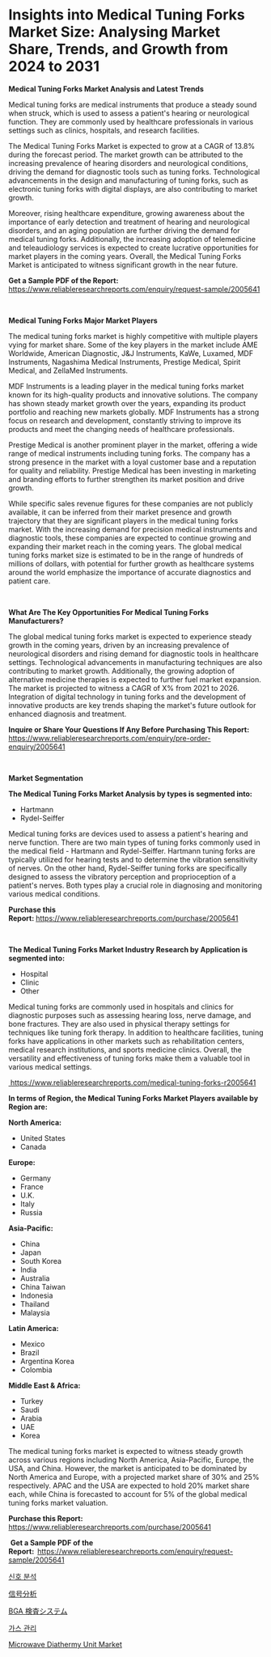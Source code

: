 <p><h1>Insights into Medical Tuning Forks Market Size: Analysing Market Share, Trends, and Growth from 2024 to 2031</h1></p><p><strong>Medical Tuning Forks Market Analysis and Latest Trends</strong></p>
<p><p>Medical tuning forks are medical instruments that produce a steady sound when struck, which is used to assess a patient's hearing or neurological function. They are commonly used by healthcare professionals in various settings such as clinics, hospitals, and research facilities.</p><p>The Medical Tuning Forks Market is expected to grow at a CAGR of 13.8% during the forecast period. The market growth can be attributed to the increasing prevalence of hearing disorders and neurological conditions, driving the demand for diagnostic tools such as tuning forks. Technological advancements in the design and manufacturing of tuning forks, such as electronic tuning forks with digital displays, are also contributing to market growth.</p><p>Moreover, rising healthcare expenditure, growing awareness about the importance of early detection and treatment of hearing and neurological disorders, and an aging population are further driving the demand for medical tuning forks. Additionally, the increasing adoption of telemedicine and teleaudiology services is expected to create lucrative opportunities for market players in the coming years. Overall, the Medical Tuning Forks Market is anticipated to witness significant growth in the near future.</p></p>
<p><strong>Get a Sample PDF of the Report:&nbsp;</strong> <a href="https://www.reliableresearchreports.com/enquiry/request-sample/2005641">https://www.reliableresearchreports.com/enquiry/request-sample/2005641</a></p>
<p>&nbsp;</p>
<p><strong>Medical Tuning Forks Major Market Players</strong></p>
<p><p>The medical tuning forks market is highly competitive with multiple players vying for market share. Some of the key players in the market include AME Worldwide, American Diagnostic, J&J Instruments, KaWe, Luxamed, MDF Instruments, Nagashima Medical Instruments, Prestige Medical, Spirit Medical, and ZellaMed Instruments.</p><p>MDF Instruments is a leading player in the medical tuning forks market known for its high-quality products and innovative solutions. The company has shown steady market growth over the years, expanding its product portfolio and reaching new markets globally. MDF Instruments has a strong focus on research and development, constantly striving to improve its products and meet the changing needs of healthcare professionals.</p><p>Prestige Medical is another prominent player in the market, offering a wide range of medical instruments including tuning forks. The company has a strong presence in the market with a loyal customer base and a reputation for quality and reliability. Prestige Medical has been investing in marketing and branding efforts to further strengthen its market position and drive growth.</p><p>While specific sales revenue figures for these companies are not publicly available, it can be inferred from their market presence and growth trajectory that they are significant players in the medical tuning forks market. With the increasing demand for precision medical instruments and diagnostic tools, these companies are expected to continue growing and expanding their market reach in the coming years. The global medical tuning forks market size is estimated to be in the range of hundreds of millions of dollars, with potential for further growth as healthcare systems around the world emphasize the importance of accurate diagnostics and patient care.</p></p>
<p>&nbsp;</p>
<p><strong>What Are The Key Opportunities For Medical Tuning Forks Manufacturers?</strong></p>
<p><p>The global medical tuning forks market is expected to experience steady growth in the coming years, driven by an increasing prevalence of neurological disorders and rising demand for diagnostic tools in healthcare settings. Technological advancements in manufacturing techniques are also contributing to market growth. Additionally, the growing adoption of alternative medicine therapies is expected to further fuel market expansion. The market is projected to witness a CAGR of X% from 2021 to 2026. Integration of digital technology in tuning forks and the development of innovative products are key trends shaping the market's future outlook for enhanced diagnosis and treatment.</p></p>
<p><strong>Inquire or Share Your Questions If Any Before Purchasing This Report:</strong> <a href="https://www.reliableresearchreports.com/enquiry/pre-order-enquiry/2005641">https://www.reliableresearchreports.com/enquiry/pre-order-enquiry/2005641</a></p>
<p>&nbsp;</p>
<p><strong>Market Segmentation</strong></p>
<p><strong>The Medical Tuning Forks Market Analysis by types is segmented into:</strong></p>
<p><ul><li>Hartmann</li><li>Rydel-Seiffer</li></ul></p>
<p><p>Medical tuning forks are devices used to assess a patient's hearing and nerve function. There are two main types of tuning forks commonly used in the medical field - Hartmann and Rydel-Seiffer. Hartmann tuning forks are typically utilized for hearing tests and to determine the vibration sensitivity of nerves. On the other hand, Rydel-Seiffer tuning forks are specifically designed to assess the vibratory perception and proprioception of a patient's nerves. Both types play a crucial role in diagnosing and monitoring various medical conditions.</p></p>
<p><strong>Purchase this Report:&nbsp;</strong><a href="https://www.reliableresearchreports.com/purchase/2005641">https://www.reliableresearchreports.com/purchase/2005641</a></p>
<p>&nbsp;</p>
<p><strong>The Medical Tuning Forks Market Industry Research by Application is segmented into:</strong></p>
<p><ul><li>Hospital</li><li>Clinic</li><li>Other</li></ul></p>
<p><p>Medical tuning forks are commonly used in hospitals and clinics for diagnostic purposes such as assessing hearing loss, nerve damage, and bone fractures. They are also used in physical therapy settings for techniques like tuning fork therapy. In addition to healthcare facilities, tuning forks have applications in other markets such as rehabilitation centers, medical research institutions, and sports medicine clinics. Overall, the versatility and effectiveness of tuning forks make them a valuable tool in various medical settings.</p></p>
<p><a href="https://www.reliableresearchreports.com/medical-tuning-forks-r2005641">&nbsp;https://www.reliableresearchreports.com/medical-tuning-forks-r2005641</a></p>
<p><strong>In terms of Region, the Medical Tuning Forks Market Players available by Region are:</strong></p>
<p>
    <p> <strong> North America: </strong>
        <ul>
            <li>United States</li>
            <li>Canada</li>
        </ul>
        </p> 
    <p> <strong> Europe: </strong>
        <ul>
            <li>Germany</li>
            <li>France</li>
            <li>U.K.</li>
            <li>Italy</li>
            <li>Russia</li>
        </ul>
        </p> 
    <p> <strong> Asia-Pacific: </strong>
        <ul>
            <li>China</li>
            <li>Japan</li>
            <li>South Korea</li>
            <li>India</li>
            <li>Australia</li>
            <li>China Taiwan</li>
            <li>Indonesia</li>
            <li>Thailand</li>
            <li>Malaysia</li>
        </ul>
        </p> 
    <p> <strong> Latin America: </strong>
        <ul>
            <li>Mexico</li>
            <li>Brazil</li>
            <li>Argentina Korea</li>
            <li>Colombia</li>
        </ul>
        </p> 
    <p> <strong> Middle East & Africa: </strong>
        <ul>
            <li>Turkey</li>
            <li>Saudi</li>
            <li>Arabia</li>
            <li>UAE</li>
            <li>Korea</li>
        </ul>
    </p>
    </p>
<p><p>The medical tuning forks market is expected to witness steady growth across various regions including North America, Asia-Pacific, Europe, the USA, and China. However, the market is anticipated to be dominated by North America and Europe, with a projected market share of 30% and 25% respectively. APAC and the USA are expected to hold 20% market share each, while China is forecasted to account for 5% of the global medical tuning forks market valuation.</p></p>
<p><strong>Purchase this Report: </strong><a href="https://www.reliableresearchreports.com/purchase/2005641">https://www.reliableresearchreports.com/purchase/2005641</a></p>
<p>&nbsp;<strong>Get a Sample PDF of the Report:&nbsp;&nbsp;</strong><a href="https://www.reliableresearchreports.com/enquiry/request-sample/2005641">https://www.reliableresearchreports.com/enquiry/request-sample/2005641</a></p>
<p><strong></strong></p>
<p><p><a href="https://medium.com/@wardpollich2022/%EC%8B%9C%EA%B7%B8%EB%84%90-%EB%B6%84%EC%84%9D-%EC%8B%9C%EC%9E%A5-%EC%A1%B0%EC%82%AC-%EB%B3%B4%EA%B3%A0%EC%84%9C-2024%EB%85%84%EB%B6%80%ED%84%B0-2031%EB%85%84%EA%B9%8C%EC%A7%80%EC%9D%98-%EC%97%AD%EC%82%AC%EC%99%80-%EC%98%88%EC%B8%A1-628b2668c661">신호 분석</a></p><p><a href="https://medium.com/@madelynhowe2023/%E3%82%B7%E3%82%B0%E3%83%8A%E3%83%AB%E5%88%86%E6%9E%90%E5%B8%82%E5%A0%B4%E3%81%AE%E6%B4%9E%E5%AF%9F-%E5%B8%82%E5%A0%B4%E5%8B%95%E5%90%91-%E6%88%90%E9%95%B7-2024%E5%B9%B4%E3%81%8B%E3%82%892031%E5%B9%B4%E3%81%BE%E3%81%A7%E3%81%AE%E4%BA%88%E6%B8%AC-1d090128bdcb">信号分析</a></p><p><a href="https://medium.com/@phillipbarnett65/bga%E6%A4%9C%E6%9F%BB%E3%82%B7%E3%82%B9%E3%83%86%E3%83%A0%E5%B8%82%E5%A0%B4%E8%A6%8F%E6%A8%A1-%E5%B8%82%E5%A0%B4%E5%B1%95%E6%9C%9B%E3%81%A8%E5%B8%82%E5%A0%B4%E4%BA%88%E6%B8%AC-2024%E5%B9%B4%E3%81%8B%E3%82%892031%E5%B9%B4-0b706d8e72ea">BGA 検査システム</a></p><p><a href="https://medium.com/@justonblock/%EA%B0%80%EC%8A%A4-%EA%B4%80%EB%A6%AC-%EC%8B%9C%EC%9E%A5-%EA%B7%9C%EB%AA%A8-%EC%8B%9C%EC%9E%A5-%EC%A0%84%EB%A7%9D-%EB%B0%8F-%EC%8B%9C%EC%9E%A5-%EC%98%88%EC%B8%A1-2024%EB%85%84%EB%B6%80%ED%84%B0-2031%EB%85%84%EA%B9%8C%EC%A7%80-9bd8302b0c5f">가스 관리</a></p><p><a href="https://github.com/gamblestampleyjenny50m5sl6/Market-Research-Report-List-2/blob/main/microwave-diathermy-unit-market.md">Microwave Diathermy Unit Market</a></p></p>